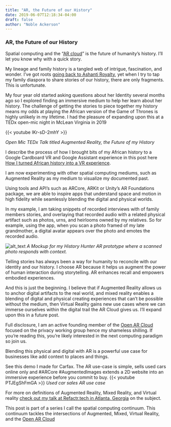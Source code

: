 ```yaml
---
title: "AR, the Future of our History"
date: 2019-06-07T12:18:34-04:00
draft: false
author: "Noble Ackerson"
---
```


### **AR, the Future of our History**

Spatial computing and the “[AR cloud](https://venturebeat.com/2018/12/18/the-ar-cloud-will-infuse-meaning-into-every-object-in-the-real-world/)” is the future of humanity’s history. I’ll let you know why with a quick story.

My lineage and family history is a tangled web of intrigue, fascination, and wonder. I’ve got roots [going back to Ashanti Royalty](https://en.wikipedia.org/wiki/Osei_Bonsu), yet when I try to tap my family diaspora to share stories of our history, there are only fragments. This is unfortunate.

My four year old started asking questions about her Identity several months ago so I explored finding an immersive medium to help her learn about her history. The challenge of getting the stories to piece together my history means my odds at playing the African version of the Game of Thrones is highly unlikely in my lifetime. I had the pleasure of expanding upon this at a TEDx open-mic night in McLean Virginia in 2019

{{< youtube IKr-sD-2mhY >}}

_Open Mic TEDx Talk titled Augmented Reality, the Future of my History_

I describe the process of how I brought bits of my African history to a Google Cardboard VR and Google Assistant experience in this post here [How I turned African history into a VR experience](https://artplusmarketing.com/how-i-turned-african-history-into-a-vr-experience-4b16c61555f2).

I am now experimenting with other spatial computing mediums, such as Augmented Reality as my medium to visualize my documented past.

Using tools and API’s such as ARCore, ARKit or Unity’s AR Foundations package, we are able to inspire apps that understand space and motion in high fidelity while seamlessly blending the digital and physical worlds.

In my example, I am taking snippets of recorded interviews with of family members stories, and overlaying that recorded audio with a related physical artifact such as photos, urns, and heirlooms owned by my relatives. So for example, using the app, when you scan a photo framed of my late grandmother, a digital avatar appears over the photo and emotes the recorded audio.


![alt_text](https://cdn-images-1.medium.com/max/1600/1*wcCjUK27HpYXDLHjH7qmsA.png "A Mockup for my History Hunter AR prototype where a scanned photo responds with context")
_A Mockup for my History Hunter AR prototype where a scanned photo responds with context._

Telling stories has always been a way for humanity to reconcile with our identity and our history. I choose AR because it helps us augment the power of human interaction during storytelling. AR enhances recall and empowers embodied experiences.

And this is just the beginning. I believe that if Augmented Reality allows us to anchor digital artifacts to the real world, and mixed reality enables a blending of digital and physical creating experiences that can’t be possible without the medium, then Virtual Reality gains new use cases where we can immerse ourselves within the digital trail the AR Cloud gives us. I’ll expand upon this in a future post.

Full disclosure, I am an active founding member of the [Open AR Cloud](https://www.openarcloud.org) focused on the privacy working group hence my shameless shilling. If you’re reading this, you’re likely interested in the next computing paradigm so join us.

Blending this physical and digital with AR is a powerful use case for businesses like add context to places and things.

See this demo I made for Carfax. The AR use-case is simple, sells used cars online only and #ARCore #AugmentedImages extends a 2D website into an immersive experience before you commit to buy.
{{< youtube PTJEgShFmGA >}}
_Used car sales AR use case_

For more on definitions of Augmented Reality, Mixed Reality, and Virtual reality [check out my talk at Refactr.tech in Atlanta, Georgia](https://speakerdeck.com/stigsfoot/augmented-reality-the-future-of-our-history) on the subject.

This post is part of a series I call the spatial computing continuum. This continuum tackles the intersections of Augmented, Mixed, Virtual Reality, and the [Open AR Cloud](https://www.openarcloud.org/team)